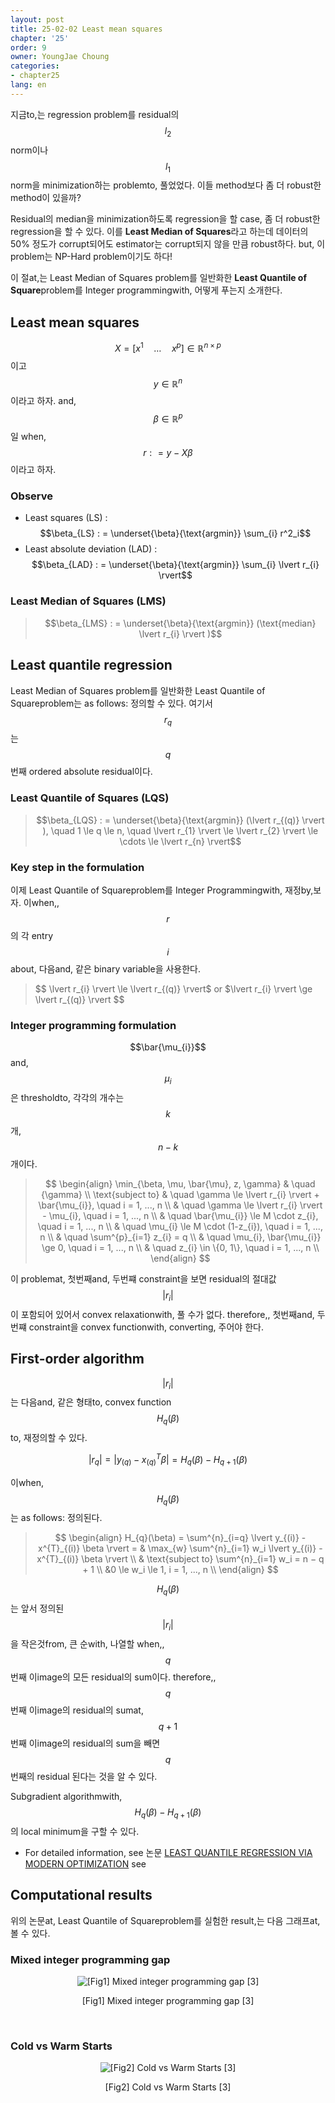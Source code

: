 ```yaml
---
layout: post
title: 25-02-02 Least mean squares
chapter: '25'
order: 9
owner: YoungJae Choung
categories:
- chapter25
lang: en
---
```


지금to,는 regression problem를 residual의 $$l_2$$ norm이나 $$l_1$$ norm을 minimization하는 problemto, 풀었었다. 이들 method보다 좀 더 robust한 method이 있을까?

Residual의 median을 minimization하도록 regression을 할 case, 좀 더 robust한 regression을 할 수 있다. 이를 **Least Median of Squares**라고 하는데 데이터의 50% 정도가 corrupt되어도 estimator는 corrupt되지 않을 만큼 robust하다. but, 이 problem는 NP-Hard problem이기도 하다!

이 절at,는 Least Median of Squares problem를 일반화한 **Least Quantile of Square**problem를 Integer programmingwith, 어떻게 푸는지 소개한다.
## Least mean squares
$$X = [x^{1} \quad \dotsc \quad x^{p}] \in \mathbb{R}^{n×p}$$이고 $$y \in \mathbb{R}^{n}$$이라고 하자. and, $$\beta \in \mathbb{R}^{p} $$일 when, $$r : = y - X\beta $$이라고 하자.

### Observe
* Least squares (LS) : $$\beta_{LS} : = \underset{\beta}{\text{argmin}} \sum_{i} r^2_i$$
* Least absolute deviation (LAD) : $$\beta_{LAD} : = \underset{\beta}{\text{argmin}} \sum_{i} \lvert r_{i} \rvert$$
### Least Median of Squares (LMS)
>$$\beta_{LMS} : = \underset{\beta}{\text{argmin}} (\text{median} \lvert r_{i} \rvert )$$

## Least quantile regression
Least Median of Squares problem를 일반화한 Least Quantile of Squareproblem는 as follows: 정의할 수 있다. 여기서 $$r_{q}$$는 $$q$$번째 ordered absolute residual이다.
### Least Quantile of Squares (LQS)
>$$\beta_{LQS} : = \underset{\beta}{\text{argmin}} (\lvert r_{(q)} \rvert ), \quad 1 \le q \le n, \quad \lvert r_{1} \rvert \le \lvert r_{2} \rvert \le \cdots \le \lvert r_{n} \rvert$$

### Key step in the formulation
이제 Least Quantile of Squareproblem를 Integer Programmingwith, 재정by,보자. 이when,, $$r$$의 각 entry $$i$$about, 다음and, 같은 binary variable을 사용한다.

>$$ \lvert r_{i} \rvert \le \lvert r_{(q)} \rvert$ or $\lvert r_{i} \rvert \ge \lvert r_{(q)} \rvert $$

### Integer programming formulation
$$\bar{\mu_{i}}$$and, $$\mu_{i}$$은 thresholdto, 각각의 개수는 $$k$$개, $$n-k$$개이다.

> $$
> \begin{align}
>   \min_{\beta, \mu, \bar{\mu}, z, \gamma} & \quad {\gamma} \\
>   \text{subject to} & \quad  \gamma \le \lvert r_{i} \rvert + \bar{\mu_{i}}, \quad i = 1, ..., n \\
>   & \quad  \gamma \le \lvert r_{i} \rvert -  \mu_{i}, \quad i = 1, ..., n \\
>   & \quad \bar{\mu_{i}} \le M \cdot z_{i}, \quad i = 1, ..., n \\
>   & \quad \mu_{i} \le M \cdot (1-z_{i}), \quad i = 1, ..., n \\
>   & \quad \sum^{p}_{i=1} z_{i} = q \\
>   & \quad \mu_{i}, \bar{\mu_{i}} \ge 0, \quad i = 1, ..., n \\
>   & \quad z_{i} \in \{0, 1\},  \quad i = 1, ..., n \\
> \end{align}
> $$

이 problemat, 첫번째and, 두번쨰 constraint을 보면 residual의 절대값 $$\lvert r_{i} \rvert$$이 포함되어 있어서 convex relaxationwith, 풀 수가 없다. therefore,, 첫번째and, 두번쨰 constraint을 convex functionwith, converting, 주어야 한다.


## First-order algorithm
$$\lvert r_{i} \rvert$$는 다음and, 같은 형태to, convex function $$H_{q}(\beta)$$to, 재정의할 수 있다.
>
$$ \lvert r_{q} \rvert = \lvert y_{(q)} - x^{T}_{(q)} \beta \rvert = H_{q}(\beta) - H_{q+1}(\beta)$$

이when, $$H_{q}(\beta)$$는 as follows: 정의된다.

> $$
> \begin{align}
> H_{q}(\beta) = \sum^{n}_{i=q} \lvert y_{(i)} - x^{T}_{(i)} \beta \rvert  = &
> \max_{w} \sum^{n}_{i=1} w_i \lvert y_{(i)} - x^{T}_{(i)} \beta \rvert \\
> & \text{subject to} \sum^{n}_{i=1}  w_i  = n − q + 1 \\
> &0 \le w_i \le 1, i = 1, ..., n \\
> \end{align}
> $$

$$H_{q}(\beta)$$는 앞서 정의된 $$\lvert r_{i} \rvert$$을 작은것from, 큰 순with, 나열할 when,, $$q$$번째 이image의 모든 residual의 sum이다. therefore,, $$q$$번째 이image의 residual의 sumat, $$q+1$$번째 이image의 residual의 sum을 빼면 $$q$$번째의 residual 된다는 것을 알 수 있다.

Subgradient algorithmwith, $$H_{q}(\beta) - H_{q+1}(\beta)$$의 local minimum을 구할 수 있다.

* For detailed information, see 논문 [LEAST QUANTILE REGRESSION VIA MODERN OPTIMIZATION](https://arxiv.org/pdf/1310.8625.pdf) see
## Computational results
위의 논문at,  Least Quantile of Squareproblem를 실험한 result,는 다음 그래프at, 볼 수 있다.

### Mixed integer programming gap
<figure class="image" style="align: center;">
<p align="center">
  <img src="{{ site.baseurl }}/img/chapter_img/chapter25/25_01_06_LQS_results1.png" alt="[Fig1] Mixed integer programming gap [3]">
  <figcaption style="text-align: center;">[Fig1] Mixed integer programming gap [3]</figcaption>
</p>
</figure>
<br>

### Cold vs Warm Starts
<figure class="image" style="align: center;">
<p align="center">
  <img src="{{ site.baseurl }}/img/chapter_img/chapter25/25_01_07_LQS_results2.png" alt="[Fig2] Cold vs Warm Starts [3]">
  <figcaption style="text-align: center;">[Fig2] Cold vs Warm Starts [3]</figcaption>
</p>
</figure>
<br>
